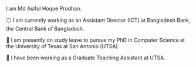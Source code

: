 I am Md Asiful Hoque Prodhan.

⚪ I am currently working as an Assistant Director (ICT) at Bangladesh Bank, the Central Bank of Bangladesh.

🔴 I am presently on study leave to pursue my PhD in Computer Science at the University of Texas at San Antonio (UTSA).

🔵 I have been working as a Graduate Teaching Assistant at UTSA.
